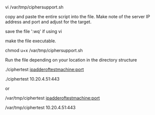vi /var/tmp/ciphersupport.sh

copy and paste the entire script into the file. Make note of the server IP address and port and adjust for the target.

save the file ':wq' if using vi

make the file executable.

chmod u+x /var/tmp/ciphersupport.sh

Run the file depending on your location in the directory structure

./ciphertest  <ipadderoftestmachine:port>

./ciphertest 10.20.4.51:443

or

/var/tmp/ciphertest <ipadderoftestmachine:port>

/var/tmp/ciphertest 10.20.4.51:443